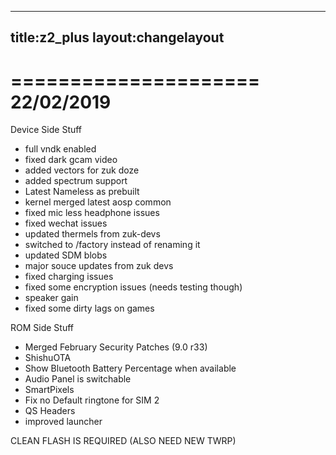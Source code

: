  ---
title:z2_plus
layout:changelayout
---
=====================
    22/02/2019
=====================

Device Side Stuff
* full vndk enabled
* fixed dark gcam video
* added vectors for zuk doze
* added spectrum support
* Latest Nameless as prebuilt
*  kernel merged latest aosp common
* fixed mic less headphone issues
* fixed wechat issues
* updated thermels from zuk-devs
* switched to /factory instead of renaming it
* updated SDM blobs
* major souce updates from zuk devs
* fixed charging issues
* fixed some encryption issues (needs testing though)
* speaker gain
* fixed some dirty lags on games

ROM Side Stuff
* Merged February Security Patches (9.0 r33)
* ShishuOTA 
* Show Bluetooth Battery Percentage when available
* Audio Panel is switchable
* SmartPixels
* Fix no Default ringtone for SIM 2
* QS Headers
* improved launcher

CLEAN FLASH IS REQUIRED (ALSO NEED NEW TWRP)
